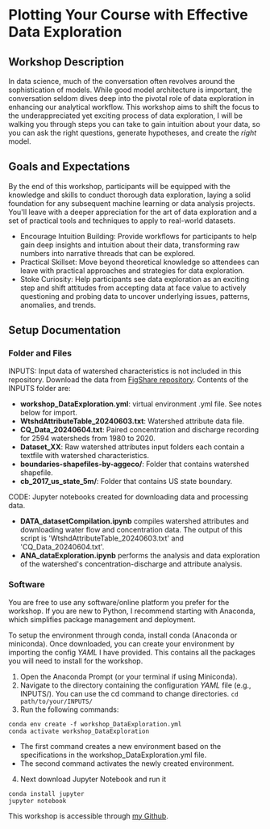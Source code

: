 # Plotting Your Course with Effective Data Exploration

## Workshop Description
In data science, much of the conversation often revolves around the sophistication of models. While good model architecture is important, the conversation seldom dives deep into the pivotal role of data exploration in enhancing our analytical workflow. This workshop aims to shift the focus to the underappreciated yet exciting process of data exploration, I will be walking you through steps you can take to gain intuition about your data, so you can ask the right questions, generate hypotheses, and create the _right_ model. 

## Goals and Expectations
By the end of this workshop, participants will be equipped with the knowledge and skills to conduct thorough data exploration, laying a solid foundation for any subsequent machine learning or data analysis projects. You'll leave with a deeper appreciation for the art of data exploration and a set of practical tools and techniques to apply to real-world datasets.
* Encourage Intuition Building: Provide workflows for participants to help gain deep insights and intuition about their data, transforming raw numbers into narrative threads that can be explored.
* Practical Skillset: Move beyond theoretical knowledge so attendees can leave with practical approaches and strategies for data exploration.
* Stoke Curiosity: Help participants see data exploration as an exciting step and shift attitudes from accepting data at face value to actively questioning and probing data to uncover underlying issues, patterns, anomalies, and trends.

## Setup Documentation
### Folder and Files
INPUTS: Input data of watershed characteristics is not included in this repository. Download the data from [FigShare repository](https://figshare.com/s/da62fabe5e2ba6cdc6a0). Contents of the INPUTS folder are:
- **workshop_DataExploration.yml**: virtual environment .yml file. See notes below for import. 
- **WtshdAttributeTable_20240603.txt**: Watershed attribute data file.
- **CQ_Data_20240604.txt**: Paired concentration and discharge recording for 2594 watersheds from 1980 to 2020.
- **Dataset_XX**: Raw watershed attributes input folders each contain a textfile with watershed characteristics. 
- **boundaries-shapefiles-by-aggeco/**: Folder that contains watershed shapefile.
- **cb_2017_us_state_5m/**: Folder that contains US state boundary.

CODE: Jupyter notebooks created for downloading data and processing data.
- **DATA_datasetCompilation.ipynb** compiles watershed attributes and downloading water flow and concentration data. The output of this script is 'WtshdAttributeTable_20240603.txt' and 'CQ_Data_20240604.txt'.
- **ANA_dataExploration.ipynb** performs the analysis and data exploration of the watershed's concentration-discharge and attribute analysis. 

### Software
You are free to use any software/online platform you prefer for the workshop. If you are new to Python, I recommend starting with Anaconda, which simplifies package management and deployment.

To setup the environment through conda, install conda (Anaconda or miniconda). 
Once downloaded, you can create your environment by importing the config _YAML_ I have provided. This contains all the packages you will need to install for the workshop. 
1. Open the Anaconda Prompt (or your terminal if using Miniconda).
2. Navigate to the directory containing the configuration _YAML_ file (e.g., INPUTS/). You can use the cd command to change directories. 
`cd path/to/your/INPUTS/`
3. Run the following commands:
```
conda env create -f workshop_DataExploration.yml
conda activate workshop_DataExploration
```
- The first command creates a new environment based on the specifications in the workshop_DataExploration.yml file.
- The second command activates the newly created environment.
4. Next download Jupyter Notebook and run it
```
conda install jupyter
jupyter notebook
```
This workshop is accessible through [my Github](https://github.com/danykakbyrnes/DataExplorationWorkshop.git).